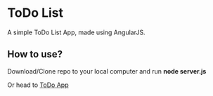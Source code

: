 ToDo List
=========

A simple ToDo List App, made using AngularJS.

How to use?
-----------

Download/Clone repo to your local computer and run **node server.js**

Or head to [ToDo App](https://shreyansh26todoapp.herokuapp.com/ "ToDo App")
